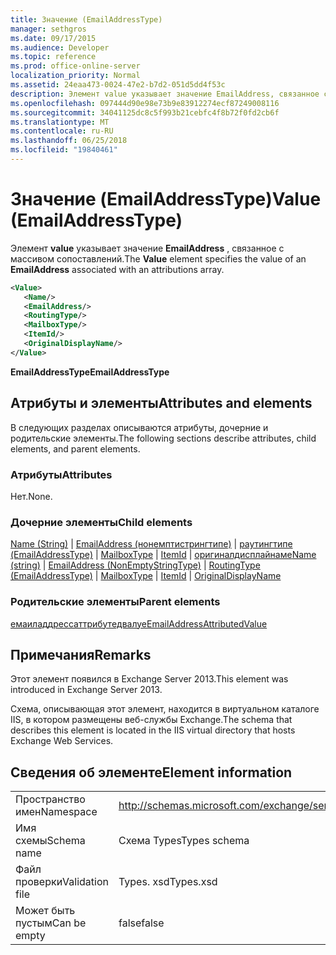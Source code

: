 ```yaml
---
title: Значение (EmailAddressType)
manager: sethgros
ms.date: 09/17/2015
ms.audience: Developer
ms.topic: reference
ms.prod: office-online-server
localization_priority: Normal
ms.assetid: 24eaa473-0024-47e2-b7d2-051d5dd4f53c
description: Элемент value указывает значение EmailAddress, связанное с массивом сопоставлений.
ms.openlocfilehash: 097444d90e98e73b9e83912274ecf87249008116
ms.sourcegitcommit: 34041125dc8c5f993b21cebfc4f8b72f0fd2cb6f
ms.translationtype: MT
ms.contentlocale: ru-RU
ms.lasthandoff: 06/25/2018
ms.locfileid: "19840461"
---
```

# <a name="value-emailaddresstype"></a><span data-ttu-id="af018-103">Значение (EmailAddressType)</span><span class="sxs-lookup"><span data-stu-id="af018-103">Value (EmailAddressType)</span></span>

<span data-ttu-id="af018-104">Элемент **value** указывает значение **EmailAddress** , связанное с массивом сопоставлений.</span><span class="sxs-lookup"><span data-stu-id="af018-104">The **Value** element specifies the value of an **EmailAddress** associated with an attributions array.</span></span> 
  
```XML
<Value>
   <Name/>
   <EmailAddress/>
   <RoutingType/>
   <MailboxType/>
   <ItemId/>
   <OriginalDisplayName/>
</Value>
```

<span data-ttu-id="af018-105">**EmailAddressType**</span><span class="sxs-lookup"><span data-stu-id="af018-105">**EmailAddressType**</span></span>

## <a name="attributes-and-elements"></a><span data-ttu-id="af018-106">Атрибуты и элементы</span><span class="sxs-lookup"><span data-stu-id="af018-106">Attributes and elements</span></span>

<span data-ttu-id="af018-107">В следующих разделах описываются атрибуты, дочерние и родительские элементы.</span><span class="sxs-lookup"><span data-stu-id="af018-107">The following sections describe attributes, child elements, and parent elements.</span></span>
  
### <a name="attributes"></a><span data-ttu-id="af018-108">Атрибуты</span><span class="sxs-lookup"><span data-stu-id="af018-108">Attributes</span></span>

<span data-ttu-id="af018-109">Нет.</span><span class="sxs-lookup"><span data-stu-id="af018-109">None.</span></span>
  
### <a name="child-elements"></a><span data-ttu-id="af018-110">Дочерние элементы</span><span class="sxs-lookup"><span data-stu-id="af018-110">Child elements</span></span>

<span data-ttu-id="af018-111">[Name (String)](name-string.md) | [EmailAddress (нонемптистрингтипе)](emailaddress-nonemptystringtype.md) | [раутингтипе (EmailAddressType)](routingtype-emailaddresstype.md) | [MailboxType](mailboxtype.md) | [ItemId](itemid.md) | [оригиналдисплайнаме](originaldisplayname.md)</span><span class="sxs-lookup"><span data-stu-id="af018-111">[Name (string)](name-string.md) | [EmailAddress (NonEmptyStringType)](emailaddress-nonemptystringtype.md) | [RoutingType (EmailAddressType)](routingtype-emailaddresstype.md) | [MailboxType](mailboxtype.md) | [ItemId](itemid.md) | [OriginalDisplayName](originaldisplayname.md)</span></span>
  
### <a name="parent-elements"></a><span data-ttu-id="af018-112">Родительские элементы</span><span class="sxs-lookup"><span data-stu-id="af018-112">Parent elements</span></span>

[<span data-ttu-id="af018-113">емаиладдрессаттрибутедвалуе</span><span class="sxs-lookup"><span data-stu-id="af018-113">EmailAddressAttributedValue</span></span>](emailaddressattributedvalue.md)
  
## <a name="remarks"></a><span data-ttu-id="af018-114">Примечания</span><span class="sxs-lookup"><span data-stu-id="af018-114">Remarks</span></span>

<span data-ttu-id="af018-115">Этот элемент появился в Exchange Server 2013.</span><span class="sxs-lookup"><span data-stu-id="af018-115">This element was introduced in Exchange Server 2013.</span></span>
  
<span data-ttu-id="af018-116">Схема, описывающая этот элемент, находится в виртуальном каталоге IIS, в котором размещены веб-службы Exchange.</span><span class="sxs-lookup"><span data-stu-id="af018-116">The schema that describes this element is located in the IIS virtual directory that hosts Exchange Web Services.</span></span>
  
## <a name="element-information"></a><span data-ttu-id="af018-117">Сведения об элементе</span><span class="sxs-lookup"><span data-stu-id="af018-117">Element information</span></span>

|||
|:-----|:-----|
|<span data-ttu-id="af018-118">Пространство имен</span><span class="sxs-lookup"><span data-stu-id="af018-118">Namespace</span></span>  <br/> |http://schemas.microsoft.com/exchange/services/2006/types  <br/> |
|<span data-ttu-id="af018-119">Имя схемы</span><span class="sxs-lookup"><span data-stu-id="af018-119">Schema name</span></span>  <br/> |<span data-ttu-id="af018-120">Схема Types</span><span class="sxs-lookup"><span data-stu-id="af018-120">Types schema</span></span>  <br/> |
|<span data-ttu-id="af018-121">Файл проверки</span><span class="sxs-lookup"><span data-stu-id="af018-121">Validation file</span></span>  <br/> |<span data-ttu-id="af018-122">Types. xsd</span><span class="sxs-lookup"><span data-stu-id="af018-122">Types.xsd</span></span>  <br/> |
|<span data-ttu-id="af018-123">Может быть пустым</span><span class="sxs-lookup"><span data-stu-id="af018-123">Can be empty</span></span>  <br/> |<span data-ttu-id="af018-124">false</span><span class="sxs-lookup"><span data-stu-id="af018-124">false</span></span>  <br/> |
   

